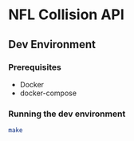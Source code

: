 # NFL Collision API

## Dev Environment

### Prerequisites
* Docker
* docker-compose

### Running the dev environment
````bash
make
````
